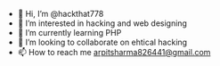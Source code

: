 - 👋 Hi, I’m @hackthat778
- 👀 I’m interested in hacking and web designing
- 🌱 I’m currently learning PHP
- 💞️ I’m looking to collaborate on ehtical hacking
- 📫 How to reach me arpitsharma826441@gmail.com

<!---
hackthat778/hackthat778 is a ✨ special ✨ repository because its `README.md` (this file) appears on your GitHub profile.
You can click the Preview link to take a look at your changes.
--->
